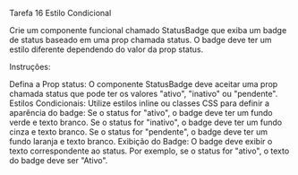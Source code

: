 Tarefa 16 Estilo Condicional

Crie um componente funcional chamado StatusBadge que exiba um badge de status baseado em uma prop chamada status. O badge deve ter um estilo diferente dependendo do valor da prop status.

Instruções:

Defina a Prop status:
O componente StatusBadge deve aceitar uma prop chamada status que pode ter os valores "ativo", "inativo" ou "pendente".
Estilos Condicionais:
Utilize estilos inline ou classes CSS para definir a aparência do badge:
Se o status for "ativo", o badge deve ter um fundo verde e texto branco.
Se o status for "inativo", o badge deve ter um fundo cinza e texto branco.
Se o status for "pendente", o badge deve ter um fundo laranja e texto branco.
Exibição do Badge:
O badge deve exibir o texto correspondente ao status. Por exemplo, se o status for "ativo", o texto do badge deve ser "Ativo".